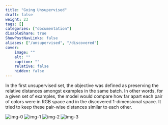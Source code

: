 ```yaml
---
title: "Going Unsupervised"
draft: false
weight: 23
tags: []
categories: ["documentation"]
disableShare: true
ShowPostNavLinks: false
aliases: ["/unsupervised", "/discovered"]
cover:
    image: ""
    alt: ""
    caption: ""
    relative: false
    hidden: false
---
```


In the first unsupervised set, the objective was defined as preserving the relative distances amongst examples in the same batch.
In other words, for a given set of examples, the model would compare how far apart each pair of colors were in RGB space and in the discovered 1-dimensional space.
It tried to keep these pair-wise distances similar to each other.

![img-0](https://fs.clfx.cc/i/h/v0_unsupervised.png#center)
![img-1](https://fs.clfx.cc/i/h/v1_unsupervised.png#center)
![img-2](https://fs.clfx.cc/i/h/v2_unsupervised.png#center)
![img-3](https://fs.clfx.cc/i/h/v3_unsupervised.png#center)

